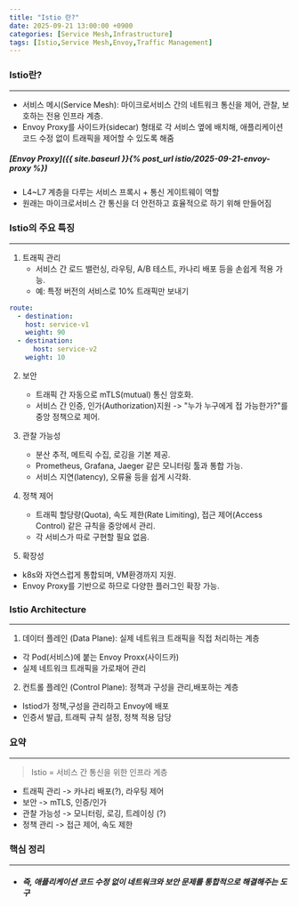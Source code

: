 ```yaml
---
title: "Istio 란?"
date: 2025-09-21 13:00:00 +0900
categories: [Service Mesh,Infrastructure]
tags: [Istio,Service Mesh,Envoy,Traffic Management]
---
```


### Istio란?

---

- 서비스 메시(Service Mesh): 마이크로서비스 간의 네트워크 통신을 제어, 관찰, 보호하는 전용 인프라 계층.
- Envoy Proxy를 사이드카(sidecar) 형태로 각 서비스 옆에 배치해, 애플리케이션 코드 수정 없이 트래픽을 제어할 수 있도록 해줌

##### [Envoy Proxy]({{ site.baseurl }}{% post_url istio/2025-09-21-envoy-proxy %})
- L4~L7 계층을 다루는 서비스 프록시 + 통신 게이트웨이 역할
- 원래는 마이크로서비스 간 통신을 더 안전하고 효율적으로 하기 위해 만들어짐


### Istio의 주요 특징

---

1. 트래픽 관리
   - 서비스 간 로드 밸런싱, 라우팅, A/B 테스트, 카나리 배포 등을 손쉽게 적용 가능.
   - 예: 특정 버전의 서비스로 10% 트래픽만 보내기
```yaml
route:
  - destination:
    host: service-v1
    weight: 90
  - destination:
      host: service-v2
    weight: 10
```


2. 보안
   - 트래픽 간 자동으로 mTLS(mutual) 통신 암호화.
   - 서비스 간 인증, 인가(Authorization)지원 -> "누가 누구에게 접 가능한가?"를 중앙 정책으로 제어.


3. 관찰 가능성
   - 분산 추적, 메트릭 수집, 로깅을 기본 제공.
   - Prometheus, Grafana, Jaeger 같은 모니터링 툴과 통합 가능.
   - 서비스 지연(latency), 오류율 등을 쉽게 시각화.


4. 정책 제어
   - 트래픽 할당량(Quota), 속도 제한(Rate Limiting), 접근 제어(Access Control) 같은 규칙을 중앙에서 관리.
   - 각 서비스가 따로 구현할 필요 없음.


5. 확장성
  - k8s와 자연스럽게 통합되며, VM환경까지 지원.
  - Envoy Proxy를 기반으로 하므로 다양한 플러그인 확장 가능.


### Istio Architecture

---

1. 데이터 플레인 (Data Plane): 실제 네트워크 트래픽을 직접 처리하는 계층
  - 각 Pod(서비스)에 붙는 Envoy Proxx(사이드카)
  - 실제 네트워크 트래픽을 가로채어 관리


2. 컨트롤 플레인 (Control Plane): 정책과 구성을 관리,배포하는 계층
  - Istiod가 정책,구성을 관리하고 Envoy에 배포
  - 인증서 발급, 트래픽 규칙 설정, 정책 적용 담당


### 요약

---

> Istio = 서비스 간 통신을 위한 인프라 계층
- 트래픽 관리 -> 카나리 배포(?), 라우팅 제어
- 보안 -> mTLS, 인증/인가
- 관찰 가능성 -> 모니터링, 로깅, 트레이싱 (?)
- 정책 관리 -> 접근 제어, 속도 제한


### 핵심 정리

---

- ##### ***즉, 애플리케이션 코드 수정 없이 네트워크와 보안 문제를 통합적으로 해결해주는 도구***

